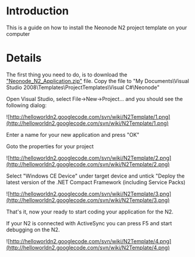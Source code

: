 # Introduction #

This is a guide on how to install the Neonode N2 project template on your computer


# Details #

The first thing you need to do, is to download the ["Neonode\_N2\_Application.zip"](http://helloworldn2.googlecode.com/files/Neonode_N2_Application.zip) file.
Copy the file to "My Documents\Visual Studio 2008\Templates\ProjectTemplates\Visual C#\Neonode"

Open Visual Studio, select File->New->Project... and you should see the following dialog:

![http://helloworldn2.googlecode.com/svn/wiki/N2Template/1.png](http://helloworldn2.googlecode.com/svn/wiki/N2Template/1.png)

Enter a name for your new application and press "OK"

Goto the properties for your project

![http://helloworldn2.googlecode.com/svn/wiki/N2Template/2.png](http://helloworldn2.googlecode.com/svn/wiki/N2Template/2.png)

Select "Windows CE Device" under target device and untick "Deploy the latest version of the .NET Compact Framework (including Service Packs)

![http://helloworldn2.googlecode.com/svn/wiki/N2Template/3.png](http://helloworldn2.googlecode.com/svn/wiki/N2Template/3.png)

That's it, now your ready to start coding your application for the N2.

If your N2 is connected with ActiveSync you can press F5 and start debugging on the N2.

![http://helloworldn2.googlecode.com/svn/wiki/N2Template/4.png](http://helloworldn2.googlecode.com/svn/wiki/N2Template/4.png)